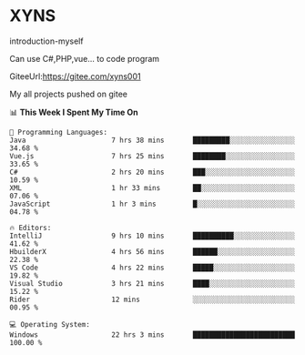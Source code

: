# XYNS
introduction-myself

Can use C#,PHP,vue... to code program

GiteeUrl:https://gitee.com/xyns001

My all projects pushed on gitee

<!--START_SECTION:waka-->
📊 **This Week I Spent My Time On** 

```text
💬 Programming Languages: 
Java                     7 hrs 38 mins       █████████░░░░░░░░░░░░░░░░   34.68 % 
Vue.js                   7 hrs 25 mins       ████████░░░░░░░░░░░░░░░░░   33.65 % 
C#                       2 hrs 20 mins       ███░░░░░░░░░░░░░░░░░░░░░░   10.59 % 
XML                      1 hr 33 mins        ██░░░░░░░░░░░░░░░░░░░░░░░   07.06 % 
JavaScript               1 hr 3 mins         █░░░░░░░░░░░░░░░░░░░░░░░░   04.78 % 

🔥 Editors: 
IntelliJ                 9 hrs 10 mins       ██████████░░░░░░░░░░░░░░░   41.62 % 
HbuilderX                4 hrs 56 mins       ██████░░░░░░░░░░░░░░░░░░░   22.38 % 
VS Code                  4 hrs 22 mins       █████░░░░░░░░░░░░░░░░░░░░   19.82 % 
Visual Studio            3 hrs 21 mins       ████░░░░░░░░░░░░░░░░░░░░░   15.22 % 
Rider                    12 mins             ░░░░░░░░░░░░░░░░░░░░░░░░░   00.95 % 

💻 Operating System: 
Windows                  22 hrs 3 mins       █████████████████████████   100.00 % 
```


<!--END_SECTION:waka-->
